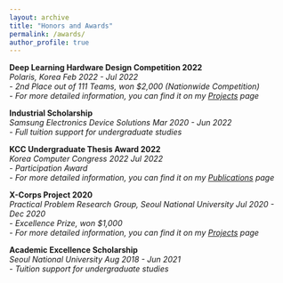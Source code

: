 ```yaml
---
layout: archive
title: "Honors and Awards"
permalink: /awards/
author_profile: true
---
```

**Deep Learning Hardware Design Competition 2022**  
*Polaris, Korea*
*Feb 2022 - Jul 2022*  
    - *2nd Place out of 111 Teams, won $2,000 (Nationwide Competition)*  
    - *For more detailed information, you can find it on my [Projects](https://sunho001215.github.io/projects/) page*
  
**Industrial Scholarship**  
*Samsung Electronics Device Solutions*
*Mar 2020 - Jun 2022*  
    - *Full tuition support for undergraduate studies*
  
**KCC Undergraduate Thesis Award 2022**  
*Korea Computer Congress 2022*
*Jul 2022*  
    - *Participation Award*  
    - *For more detailed information, you can find it on my [Publications](https://sunho001215.github.io/publications/) page*
  
**X-Corps Project 2020**  
*Practical Problem Research Group, Seoul National University*
*Jul 2020 - Dec 2020*  
    - *Excellence Prize, won $1,000*  
    - *For more detailed information, you can find it on my [Projects](https://sunho001215.github.io/projects/) page*
  
**Academic Excellence Scholarship**  
*Seoul National University*
*Aug 2018 - Jun 2021*  
    - *Tuition support for undergraduate studies*  
